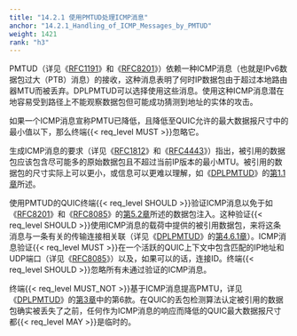 ```yaml
---
title: "14.2.1 使用PMTUD处理ICMP消息"
anchor: "14.2.1_Handling_of_ICMP_Messages_by_PMTUD"
weight: 1421
rank: "h3"
---
```


PMTUD（详见《[RFC1191](https://www.rfc-editor.org/info/rfc1191)》和《[RFC8201](https://www.rfc-editor.org/info/rfc8201)》）依赖一种ICMP消息（也就是IPv6数据包过大（PTB）消息）的接收，这种消息表明了何时IP数据包由于超过本地路由器MTU而被丢弃。DPLPMTUD可以选择使用这些消息。使用这种ICMP消息潜在地容易受到路径上不能观察数据包但可能成功猜测到地址的实体的攻击。

如果一个ICMP消息宣称PMTU已降低，且降低至QUIC允许的最大数据报尺寸中的最小值以下，那么终端{{< req_level MUST >}}忽略它。

生成ICMP消息的要求（详见《[RFC1812](https://www.rfc-editor.org/info/rfc1812)》和《[RFC4443](https://www.rfc-editor.org/info/rfc4443)》）指出，被引用的数据包应该包含尽可能多的原始数据包且不超过当前IP版本的最小MTU。被引用的数据包的尺寸实际上可以更小，或信息可以更难以理解，如《[DPLPMTUD](https://www.rfc-editor.org/info/rfc8899)》的[第1.1章](https://www.rfc-editor.org/rfc/rfc8899.html#name-classical-path-mtu-discover)所述。

使用PMTUD的QUIC终端{{< req_level SHOULD >}}验证ICMP消息以免于如《[RFC8201](https://www.rfc-editor.org/info/rfc8201)》和《[RFC8085](https://www.rfc-editor.org/info/rfc8085)》的[第5.2章](https://www.rfc-editor.org/rfc/rfc8085.html#section-5.2)所述的数据包注入。这种验证{{< req_level SHOULD >}}使用ICMP消息的载荷中提供的被引用数据包，来将这条消息与一条有关的传输连接相关联（详见《[DPLPMTUD](https://www.rfc-editor.org/info/rfc8899)》的[第4.6.1章](https://www.rfc-editor.org/rfc/rfc8899.html#name-validation-of-ptb-messages)）。ICMP消息验证{{< req_level MUST >}}在一个活跃的QUIC上下文中包含匹配的IP地址和UDP端口（详见《[RFC8085](https://www.rfc-editor.org/info/rfc8085)》）以及，如果可以的话，连接ID。终端{{< req_level SHOULD >}}忽略所有未通过验证的ICMP消息。

终端{{< req_level MUST_NOT >}}基于ICMP消息提高PMTU，详见《[DPLPMTUD](https://www.rfc-editor.org/info/rfc8899)》的[第3章](https://www.rfc-editor.org/rfc/rfc8899.html#name-features-required-to-provid)中的第6款。在QUIC的丢包检测算法认定被引用的数据包确实被丢失了之前，任何作为ICMP消息的响应而降低的QUIC最大数据报尺寸都{{< req_level MAY >}}是临时的。
